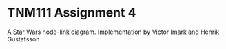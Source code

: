 # TNM111 Assignment 4
A Star Wars node-link diagram.
Implementation by Victor Imark and Henrik Gustafsson
